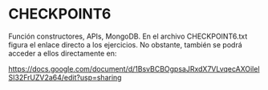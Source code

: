 # CHECKPOINT6
Función constructores, APIs, MongoDB.
En el archivo CHECKPOINT6.txt figura el enlace directo a los ejercicios.
No obstante, también se podrá acceder a ellos directamente en:

https://docs.google.com/document/d/1BsvBCBOgpsaJRxdX7VLvqecAXOilelSI32FrUZV2a64/edit?usp=sharing
